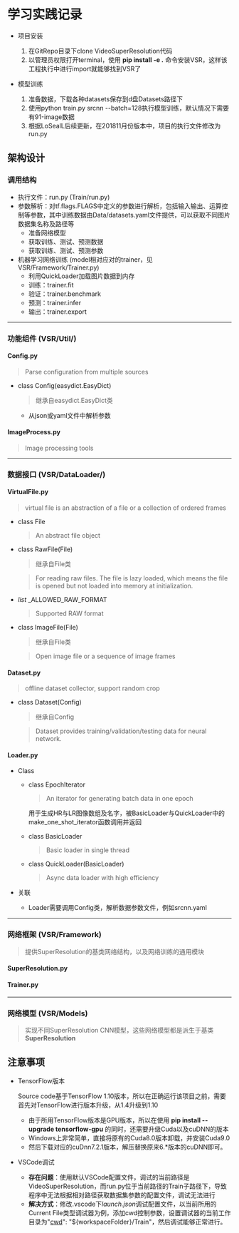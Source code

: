 # 学习实践记录
- 项目安装
    1. 在GitRepo目录下clone VideoSuperResolution代码
    2. 以管理员权限打开terminal，使用 **pip install -e .** 命令安装VSR，这样该工程执行中进行import就能够找到VSR了

- 模型训练
    1. 准备数据，下载各种datasets保存到d盘Datasets路径下
    2. 使用python train.py srcnn --batch=128执行模型训练，默认情况下需要有91-image数据
    3. 根据LoSealL后续更新，在201811月份版本中，项目的执行文件修改为run.py

## 架构设计
### 调用结构
- 执行文件：run.py (Train/run.py)
- 参数解析：对tf.flags.FLAGS中定义的参数进行解析，包括输入输出、运算控制等参数，其中训练数据由Data/datasets.yaml文件提供，可以获取不同图片数据集名称及路径等
    - 准备网络模型
    - 获取训练、测试、预测数据
    - 获取训练、测试、预测参数
- 机器学习网络训练 (model相对应对的trainer，见VSR/Framework/Trainer.py)
    - 利用QuickLoader加载图片数据到内存
    - 训练：trainer.fit
    - 验证：trainer.benchmark
    - 预测：trainer.infer
    - 输出：trainer.export

---
### 功能组件 (VSR/Util/)
#### Config.py
> Parse configuration from multiple sources
- class Config(easydict.EasyDict)
    > 继承自easydict.EasyDict类
    - 从json或yaml文件中解析参数

#### ImageProcess.py
> Image processing tools

---
### 数据接口 (VSR/DataLoader/)
#### VirtualFile.py
> virtual file is an abstraction of a file or a collection of ordered frames

- class File
    > An abstract file object

- class RawFile(File)
    > 继承自File类

    > For reading raw files. The file is lazy loaded, which means the file is opened but not loaded into memory at initialization.

- *list* _ALLOWED_RAW_FORMAT 
    > Supported RAW format

- class ImageFile(File)
    > 继承自File类

    > Open image file or a sequence of image frames

#### Dataset.py
> offline dataset collector, support random crop

- class Dataset(Config)
    > 继承自Config

    > Dataset provides training/validation/testing data for neural network.

#### Loader.py
- Class
    - class EpochIterator
        > An iterator for generating batch data in one epoch
    
        用于生成HR与LR图像数组及名字，被BasicLoader与QuickLoader中的make_one_shot_iterator函数调用并返回

    - class BasicLoader 
        > Basic loader in single thread
    - class QuickLoader(BasicLoader)
        > Async data loader with high efficiency

- 关联
    - Loader需要调用Config类，解析数据参数文件，例如srcnn.yaml

---
### 网络框架 (VSR/Framework)
> 提供SuperResolution的基类网络结构，以及网络训练的通用模块
#### SuperResolution.py

#### Trainer.py


---
### 网络模型 (VSR/Models)
> 实现不同SuperResolution CNN模型，这些网络模型都是派生于基类**SuperResolution**


## 注意事项
- TensorFlow版本

    Source code基于TensorFlow 1.10版本，所以在正确运行该项目之前，需要首先对TensorFlow进行版本升级，从1.4升级到1.10
    - 由于所用TensorFlow版本是GPU版本，所以在使用 **pip install --upgrade tensorflow-gpu** 的同时，还需要升级Cuda以及cuDNN的版本
    - Windows上非常简单，直接将原有的Cuda8.0版本卸载，并安装Cuda9.0
    - 然后下载对应的cuDnn7.2.1版本，解压替换原来6.*版本的cuDNN即可。

- VSCode调试

    - **存在问题**：使用默认VSCode配置文件，调试的当前路径是VideoSuperResolution，而run.py位于当前路径的Train子路径下，导致程序中无法根据相对路径获取数据集参数的配置文件，调试无法进行
    - **解决方式**：修改.vscode下*launch.json*调试配置文件，以当前所用的Current File类型调试器为例，添加cwd控制参数，设置调试器的当前工作目录为"<u>cwd</u>": "${workspaceFolder}/Train"，然后调试能够正常进行。